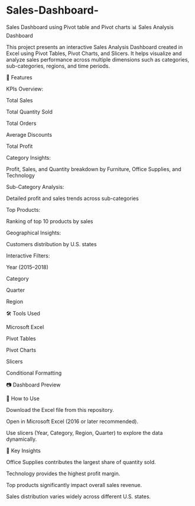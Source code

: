 # Sales-Dashboard-
Sales Dashboard using Pivot table and Pivot charts
📊 Sales Analysis Dashboard

This project presents an interactive Sales Analysis Dashboard created in Excel using Pivot Tables, Pivot Charts, and Slicers.
It helps visualize and analyze sales performance across multiple dimensions such as categories, sub-categories, regions, and time periods.

🚀 Features

KPIs Overview:

Total Sales

Total Quantity Sold

Total Orders

Average Discounts

Total Profit

Category Insights:

Profit, Sales, and Quantity breakdown by Furniture, Office Supplies, and Technology

Sub-Category Analysis:

Detailed profit and sales trends across sub-categories

Top Products:

Ranking of top 10 products by sales

Geographical Insights:

Customers distribution by U.S. states

Interactive Filters:

Year (2015–2018)

Category

Quarter

Region

🛠️ Tools Used

Microsoft Excel

Pivot Tables

Pivot Charts

Slicers

Conditional Formatting

📷 Dashboard Preview

📌 How to Use

Download the Excel file from this repository.

Open in Microsoft Excel (2016 or later recommended).

Use slicers (Year, Category, Region, Quarter) to explore the data dynamically.

🎯 Key Insights

Office Supplies contributes the largest share of quantity sold.

Technology provides the highest profit margin.

Top products significantly impact overall sales revenue.

Sales distribution varies widely across different U.S. states.
